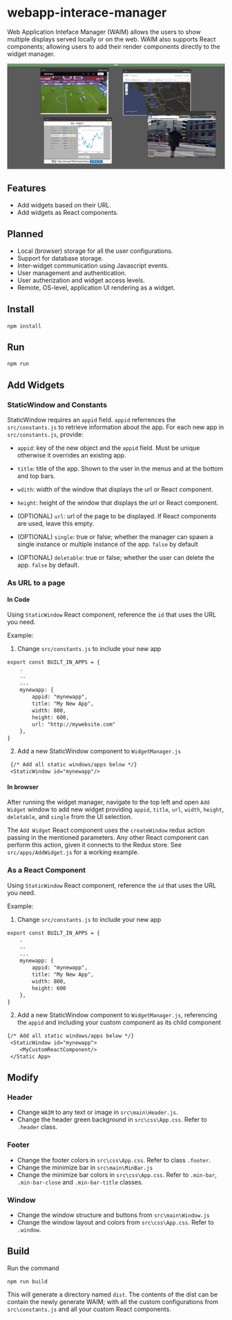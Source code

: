 # webapp-interace-manager
Web Application Inteface Manager (WAIM) allows the users to show multiple displays served locally or on the web.
WAIM also supports React components; allowing users to add their render components directly to the widget manager.

![Presentation](./capture.jpg)

## Features
* Add widgets based on their URL.
* Add widgets as React components.

## Planned
* Local (browser) storage for all the user configurations.
* Support for database storage.
* Inter-widget communication using Javascript events.
* User management and authentication.
* User autherization and widget access levels.
* Remote, OS-level, application UI rendering as a widget.

## Install

```
npm install
```

## Run
```
npm run
```


## Add Widgets

### StaticWindow and Constants

StaticWindow requires an `appid` field. `appid` referrences the `src/constants.js` to retrieve information about the app.
For each new app in `src/constants.js`, provide:

* `appid`: key of the new object and the `appid` field. Must be unique otherwise it overrides an existing app.

* `title`: title of the app. Shown to the user in the menus and at the bottom and top bars.

* `wdith`: width of the window that displays the url or React component.

* `height`: height of the window that displays the url or React component.

* (OPTIONAL) `url`: url of the page to be displayed. If React components are used, leave this empty.

* (OPTIONAL) `single`: true or false; whether the manager can spawn a single instance or multiple instance of the app. `false` by default

* (OPTIONAL) `deletable`: true or false; whether the user can delete the app. `false` by default.

### As URL to a page

#### In Code
Using `StaticWindow` React component, reference the `id` that uses the URL you need. 

Example:
1. Change `src/constants.js` to include your new app
```
export const BUILT_IN_APPS = {
    .
    ..
    ...
    mynewapp: {
        appid: "mynewapp",
        title: "My New App",
        width: 800,
        height: 600,
        url: "http://mywebsite.com"
    },
}
```
2. Add a new StaticWindow component to `WidgetManager.js`

```
 {/* Add all static windows/apps below */}
 <StaticWindow id="mynewapp"/>
```
#### In browser
After running the widget manager, navigate to the top left and open `Add Widget` window to add new widget providing `appid`, `title`, `url`, `width`, `height`, `deletable`, and `single` from the UI selection.

The `Add Widget` React component uses the `createWindow` redux action passing in the mentioned parameters. Any other React component can perform this action, given it connects to the Redux store.
See `src/apps/AddWidget.js` for a working example.

### As a React Component
Using `StaticWindow` React component, reference the `id` that uses the URL you need. 

Example:
1. Change `src/constants.js` to include your new app
```
export const BUILT_IN_APPS = {
    .
    ..
    ...
    mynewapp: {
        appid: "mynewapp",
        title: "My New App",
        width: 800,
        height: 600
    },
}
```
2. Add a new StaticWindow component to `WidgetManager.js`, referencing the `appid` and including your custom component as its child component
```
{/* Add all static windows/apps below */}
 <StaticWindow id="mynewapp">
    <MyCustomReactComponent/>
 </Static App>
```

## Modify

### Header
* Change `WAIM` to any text or image in `src\main\Header.js`.
* Change the header green background in `src\css\App.css`. Refer to `.header` class.

### Footer
* Change the footer colors in `src\css\App.css`. Refer to class `.footer`.
* Change the minimize bar in `src\main\MinBar.js`
* Change the minimize bar colors in `src\css\App.css`. Refer to `.min-bar`, `.min-bar-close` and `.min-bar-title` classes.

### Window
* Change the window structure and buttons from `src\main\Window.js`
* Change the window layout and colors from `src\css\App.css`. Refer to `.window`.


## Build

Run the command
```
npm run build
```
This will generate a directory named `dist`. The contents of the dist can be contain the newly generate WAIM; with all the custom configurations from `src\constants.js` and all your custom React components. 